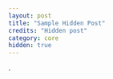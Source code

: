 ```yaml
---
layout: post
title: "Sample Hidden Post"
credits: "Hidden post"
category: core
hidden: true
---
```


.